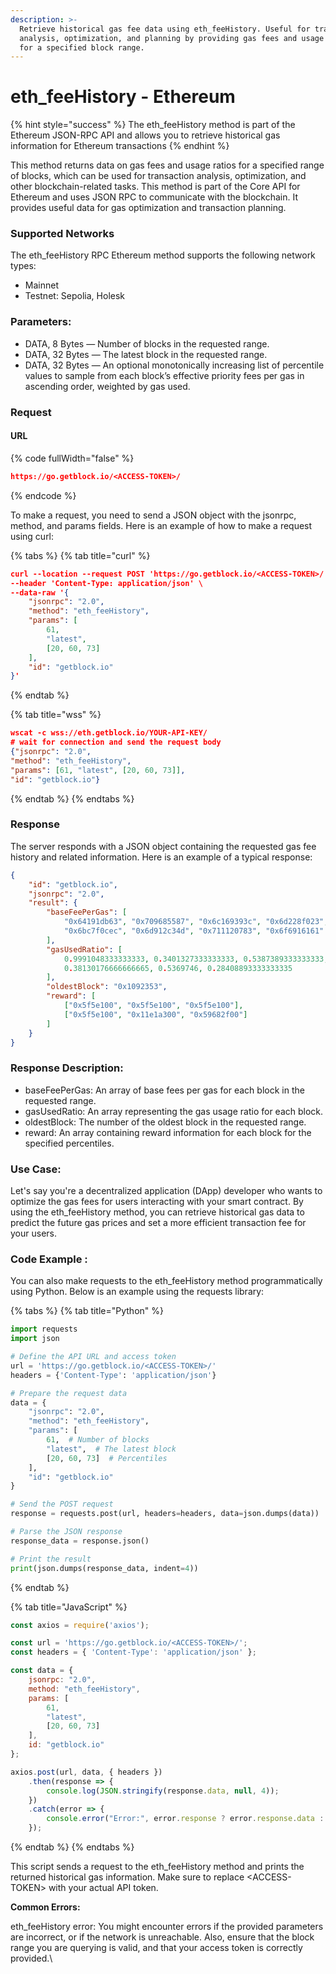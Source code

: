 ```yaml
---
description: >-
  Retrieve historical gas fee data using eth_feeHistory. Useful for transaction
  analysis, optimization, and planning by providing gas fees and usage ratios
  for a specified block range.
---
```


# eth\_feeHistory - Ethereum

{% hint style="success" %}
The eth\_feeHistory method is part of the Ethereum JSON-RPC API and allows you to retrieve historical gas information for Ethereum transactions
{% endhint %}

This method returns data on gas fees and usage ratios for a specified range of blocks, which can be used for transaction analysis, optimization, and other blockchain-related tasks. This method is part of the Core API for Ethereum and uses JSON RPC to communicate with the blockchain. It provides useful data for gas optimization and transaction planning.

### Supported Networks

The eth\_feeHistory RPC Ethereum method supports the following network types:

* Mainnet
* Testnet: Sepolia, Holesk

### **Parameters:**

* &#x20;DATA, 8 Bytes — Number of blocks in the requested range.
* &#x20;DATA, 32 Bytes — The latest block in the requested range.
* &#x20;DATA, 32 Bytes — An optional monotonically increasing list of percentile values to sample from each block’s effective priority fees per gas in ascending order, weighted by gas used.

### Request&#x20;

#### URL

{% code fullWidth="false" %}
```json
https://go.getblock.io/<ACCESS-TOKEN>/
```
{% endcode %}

To make a request, you need to send a JSON object with the jsonrpc, method, and params fields. Here is an example of how to make a request using curl:

{% tabs %}
{% tab title="curl" %}
```json
curl --location --request POST 'https://go.getblock.io/<ACCESS-TOKEN>/' \
--header 'Content-Type: application/json' \
--data-raw '{
    "jsonrpc": "2.0",
    "method": "eth_feeHistory",
    "params": [
        61,
        "latest",
        [20, 60, 73]
    ],
    "id": "getblock.io"
}'

```
{% endtab %}

{% tab title="wss" %}
```json
wscat -c wss://eth.getblock.io/YOUR-API-KEY/ 
# wait for connection and send the request body 
{"jsonrpc": "2.0",
"method": "eth_feeHistory",
"params": [61, "latest", [20, 60, 73]],
"id": "getblock.io"}
```
{% endtab %}
{% endtabs %}

### Response

The server responds with a JSON object containing the requested gas fee history and related information. Here is an example of a typical response:

```json
{
    "id": "getblock.io",
    "jsonrpc": "2.0",
    "result": {
        "baseFeePerGas": [
            "0x64191db63", "0x709685587", "0x6c169393c", "0x6d228f023",
            "0x6bc7f0cec", "0x6d912c34d", "0x711120783", "0x6f6916161"
        ],
        "gasUsedRatio": [
            0.9991048333333333, 0.3401327333333333, 0.5387389333333333, 
            0.38130176666666665, 0.5369746, 0.28408893333333335
        ],
        "oldestBlock": "0x1092353",
        "reward": [
            ["0x5f5e100", "0x5f5e100", "0x5f5e100"],
            ["0x5f5e100", "0x11e1a300", "0x59682f00"]
        ]
    }
}

```

### **Response Description:**

* &#x20;baseFeePerGas: An array of base fees per gas for each block in the requested range.
* &#x20;gasUsedRatio: An array representing the gas usage ratio for each block.
* &#x20;oldestBlock: The number of the oldest block in the requested range.
* &#x20;reward: An array containing reward information for each block for the specified percentiles.

### **Use Case:**

Let's say you're a decentralized application (DApp) developer who wants to optimize the gas fees for users interacting with your smart contract. By using the eth\_feeHistory method, you can retrieve historical gas data to predict the future gas prices and set a more efficient transaction fee for your users.

### **Code Example :**

You can also make requests to the eth\_feeHistory method programmatically using Python. Below is an example using the requests library:

{% tabs %}
{% tab title="Python" %}
```python
import requests
import json

# Define the API URL and access token
url = 'https://go.getblock.io/<ACCESS-TOKEN>/'
headers = {'Content-Type': 'application/json'}

# Prepare the request data
data = {
    "jsonrpc": "2.0",
    "method": "eth_feeHistory",
    "params": [
        61,  # Number of blocks
        "latest",  # The latest block
        [20, 60, 73]  # Percentiles
    ],
    "id": "getblock.io"
}

# Send the POST request
response = requests.post(url, headers=headers, data=json.dumps(data))

# Parse the JSON response
response_data = response.json()

# Print the result
print(json.dumps(response_data, indent=4))
```
{% endtab %}

{% tab title="JavaScript" %}
```javascript
const axios = require('axios');

const url = 'https://go.getblock.io/<ACCESS-TOKEN>/';
const headers = { 'Content-Type': 'application/json' };

const data = {
    jsonrpc: "2.0",
    method: "eth_feeHistory",
    params: [
        61, 
        "latest", 
        [20, 60, 73] 
    ],
    id: "getblock.io"
};

axios.post(url, data, { headers })
    .then(response => {
        console.log(JSON.stringify(response.data, null, 4));
    })
    .catch(error => {
        console.error("Error:", error.response ? error.response.data : error.message);
    });

```
{% endtab %}
{% endtabs %}

This script sends a request to the eth\_feeHistory method and prints the returned historical gas information. Make sure to replace \<ACCESS-TOKEN> with your actual API token.

**Common Errors:**

eth\_feeHistory error: You might encounter errors if the provided parameters are incorrect, or if the network is unreachable. Also, ensure that the block range you are querying is valid, and that your access token is correctly provided.\
